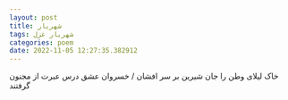 ```yaml
---
layout: post
title: شهریار
tags: شهریار غزل
categories: poem
date: 2022-11-05 12:27:35.382912
---
```


خاک لیلای وطن را جان شیرین بر سر افشان / خسروان عشق درس عبرت از مجنون گرفتند